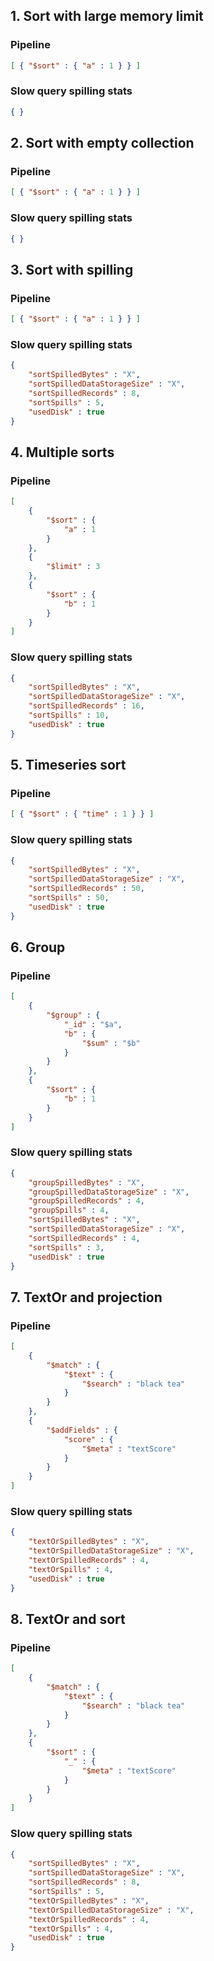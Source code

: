 ## 1. Sort with large memory limit
### Pipeline
```json
[ { "$sort" : { "a" : 1 } } ]
```
### Slow query spilling stats
```json
{ }
```

## 2. Sort with empty collection
### Pipeline
```json
[ { "$sort" : { "a" : 1 } } ]
```
### Slow query spilling stats
```json
{ }
```

## 3. Sort with spilling
### Pipeline
```json
[ { "$sort" : { "a" : 1 } } ]
```
### Slow query spilling stats
```json
{
	"sortSpilledBytes" : "X",
	"sortSpilledDataStorageSize" : "X",
	"sortSpilledRecords" : 8,
	"sortSpills" : 5,
	"usedDisk" : true
}
```

## 4. Multiple sorts
### Pipeline
```json
[
	{
		"$sort" : {
			"a" : 1
		}
	},
	{
		"$limit" : 3
	},
	{
		"$sort" : {
			"b" : 1
		}
	}
]
```
### Slow query spilling stats
```json
{
	"sortSpilledBytes" : "X",
	"sortSpilledDataStorageSize" : "X",
	"sortSpilledRecords" : 16,
	"sortSpills" : 10,
	"usedDisk" : true
}
```

## 5. Timeseries sort
### Pipeline
```json
[ { "$sort" : { "time" : 1 } } ]
```
### Slow query spilling stats
```json
{
	"sortSpilledBytes" : "X",
	"sortSpilledDataStorageSize" : "X",
	"sortSpilledRecords" : 50,
	"sortSpills" : 50,
	"usedDisk" : true
}
```

## 6. Group
### Pipeline
```json
[
	{
		"$group" : {
			"_id" : "$a",
			"b" : {
				"$sum" : "$b"
			}
		}
	},
	{
		"$sort" : {
			"b" : 1
		}
	}
]
```
### Slow query spilling stats
```json
{
	"groupSpilledBytes" : "X",
	"groupSpilledDataStorageSize" : "X",
	"groupSpilledRecords" : 4,
	"groupSpills" : 4,
	"sortSpilledBytes" : "X",
	"sortSpilledDataStorageSize" : "X",
	"sortSpilledRecords" : 4,
	"sortSpills" : 3,
	"usedDisk" : true
}
```

## 7. TextOr and projection
### Pipeline
```json
[
	{
		"$match" : {
			"$text" : {
				"$search" : "black tea"
			}
		}
	},
	{
		"$addFields" : {
			"score" : {
				"$meta" : "textScore"
			}
		}
	}
]
```
### Slow query spilling stats
```json
{
	"textOrSpilledBytes" : "X",
	"textOrSpilledDataStorageSize" : "X",
	"textOrSpilledRecords" : 4,
	"textOrSpills" : 4,
	"usedDisk" : true
}
```

## 8. TextOr and sort
### Pipeline
```json
[
	{
		"$match" : {
			"$text" : {
				"$search" : "black tea"
			}
		}
	},
	{
		"$sort" : {
			"_" : {
				"$meta" : "textScore"
			}
		}
	}
]
```
### Slow query spilling stats
```json
{
	"sortSpilledBytes" : "X",
	"sortSpilledDataStorageSize" : "X",
	"sortSpilledRecords" : 8,
	"sortSpills" : 5,
	"textOrSpilledBytes" : "X",
	"textOrSpilledDataStorageSize" : "X",
	"textOrSpilledRecords" : 4,
	"textOrSpills" : 4,
	"usedDisk" : true
}
```

